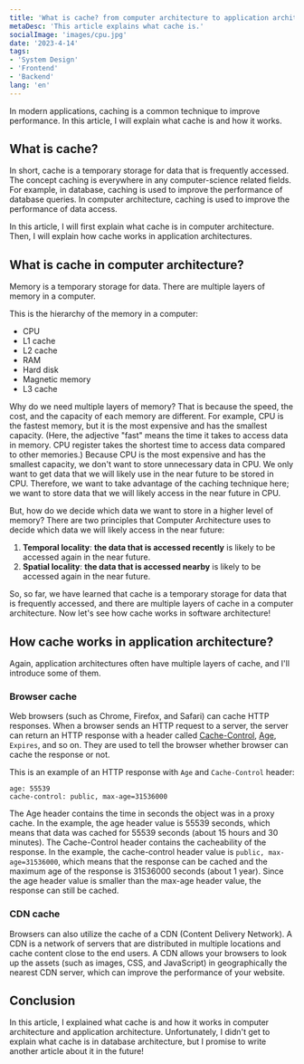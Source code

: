 ```yaml
---
title: 'What is cache? from computer architecture to application architecture'
metaDesc: 'This article explains what cache is.'
socialImage: 'images/cpu.jpg'
date: '2023-4-14'
tags:
- 'System Design'
- 'Frontend'
- 'Backend'
lang: 'en'
---
```


In modern applications, caching is a common technique to improve performance. In this article, I will explain what cache is and how it works.

## What is cache?
In short, cache is a temporary storage for data that is frequently accessed.
The concept caching is everywhere in any computer-science related fields. 
For example, in database, caching is used to improve the performance of database queries. In computer architecture, caching is used to improve the performance of data access. 

In this article, I will first explain what cache is in computer architecture. Then, I will explain how cache works in application architectures.

## What is cache in computer architecture?
Memory is a temporary storage for data. There are multiple layers of memory in a computer.

This is the hierarchy of the memory in a computer:
- CPU
- L1 cache
- L2 cache
- RAM
- Hard disk
- Magnetic memory
- L3 cache

Why do we need multiple layers of memory? That is because the speed, the cost, and the capacity of each memory are different.
For example, CPU is the fastest memory, but it is the most expensive and has the smallest capacity.
(Here, the adjective "fast" means the time it takes to access data in memory. CPU register takes the shortest time to access data compared to other memories.)
Because CPU is the most expensive and has the smallest capacity, we don't want to store unnecessary data in CPU. 
We only want to get data that we will likely use in the near future to be stored in CPU.
Therefore, we want to take advantage of the caching technique here; we want to store data that we will likely access in the near future in CPU.

But, how do we decide which data we want to store in a higher level of memory? 
There are two principles that Computer Architecture uses to decide which data we will likely access in the near future:
1. **Temporal locality**: **the data that is accessed recently** is likely to be accessed again in the near future.
2. **Spatial locality**: **the data that is accessed nearby** is likely to be accessed again in the near future.

So, so far, we have learned that cache is a temporary storage for data that is frequently accessed, and there are multiple layers of cache in a computer architecture.
Now let's see how cache works in software architecture!

## How cache works in application architecture?
Again, application architectures often have multiple layers of cache, and I'll introduce some of them.

### Browser cache
Web browsers (such as Chrome, Firefox, and Safari) can cache HTTP responses.
When a browser sends an HTTP request to a server, the server can return an HTTP response with a header called [Cache-Control](), [Age](https://developer.mozilla.org/en-US/docs/Web/HTTP/Headers/Age), `Expires`, and so on.
They are used to tell the browser whether browser can cache the response or not.

This is an example of an HTTP response with `Age` and `Cache-Control` header:
```
age: 55539
cache-control: public, max-age=31536000
```
The Age header contains the time in seconds the object was in a proxy cache.
In the example, the age header value is 55539 seconds, which means that data was cached for 55539 seconds (about 15 hours and 30 minutes).
The Cache-Control header contains the cacheability of the response. 
In the example, the cache-control header value is `public, max-age=31536000`, which means that the response can be cached and the maximum age of the response is 31536000 seconds (about 1 year).
Since the age header value is smaller than the max-age header value, the response can still be cached.

### CDN cache
Browsers can also utilize the cache of a CDN (Content Delivery Network).
A CDN is a network of servers that are distributed in multiple locations and cache content close to the end users.
A CDN allows your browsers to look up the assets (such as images, CSS, and JavaScript) in geographically the nearest CDN server, which can improve the performance of your website.


## Conclusion
In this article, I explained what cache is and how it works in computer architecture and application architecture.
Unfortunately, I didn't get to explain what cache is in database architecture, but I promise to write another article about it in the future!
